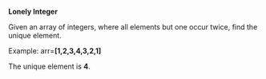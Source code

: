 **Lonely Integer**

Given an array of integers, where all elements but one occur twice, 
find the unique element.

Example: arr=**[1,2,3,4,3,2,1]**

The unique element is **4**.